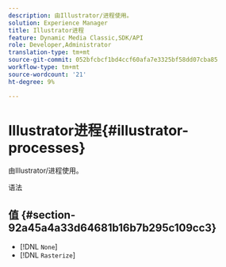 ```yaml
---
description: 由Illustrator/进程使用。
solution: Experience Manager
title: Illustrator进程
feature: Dynamic Media Classic,SDK/API
role: Developer,Administrator
translation-type: tm+mt
source-git-commit: 052bfcbcf1bd4ccf60afa7e3325bf58dd07cba85
workflow-type: tm+mt
source-wordcount: '21'
ht-degree: 9%

---
```



# Illustrator进程{#illustrator-processes}

由Illustrator/进程使用。

语法

## 值 {#section-92a45a4a33d64681b16b7b295c109cc3}

* [!DNL `None`]
* [!DNL `Rasterize`]

